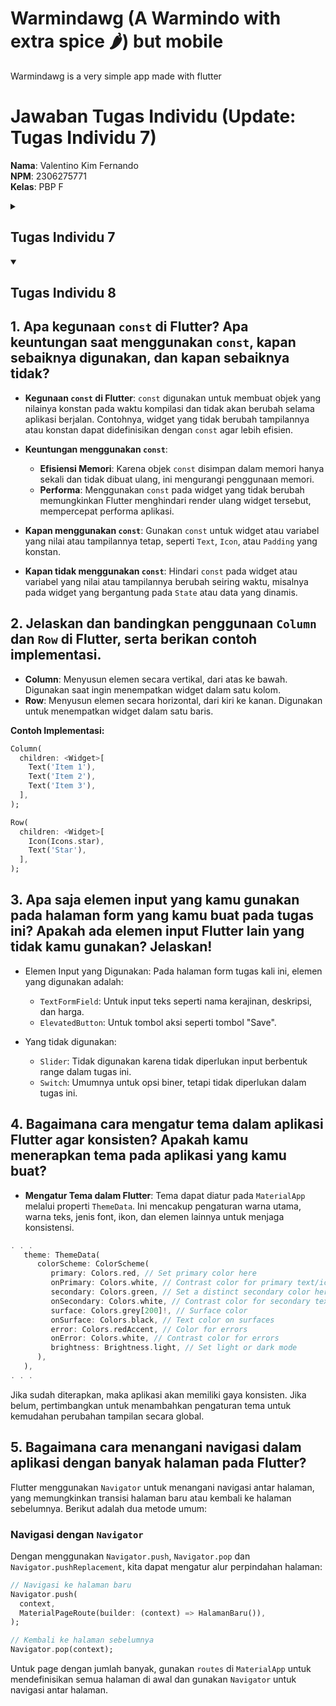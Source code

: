 # Warmindawg (A Warmindo with extra spice 🌶️) but mobile
Warmindawg is a very simple app made with flutter

# Jawaban Tugas Individu (Update: Tugas Individu 7)

**Nama**: Valentino Kim Fernando <br />
**NPM**: 2306275771 <br />
**Kelas**: PBP F 

<details>
    <summary><h2>Tugas Individu 7</h2></summary>

## 1. Jelaskan apa yang dimaksud dengan __stateless widget dan stateful widget__, dan jelaskan perbedaan dari keduanya.

- **Stateless Widget** adalah widget yang bersifat statis atau statusnya tidak dapat berubah. Sekali widget ini dibangun, maka ia tidak akan di-render ulang dengan perubaha data.

- **Stateful Widget** adalah widget yang memiliki state yang dapat berubah seiring waktu. Karena memiliki state, `StatefulWidget` membutuhkan pengelolaan lifecycle, dan dapat di-render ulang menggunakan fungsi `setState()` untuk memperbarui tampilan saat ada perubahan pada state tersebut.

**Perbedaan Utama:**
- Stateless widget tidak bisa berubah setelah dirender, sedangkan stateful widget bisa berubah dan diperbarui menggunakan `setState()`
- Stateful widget umumnya digunakan untuk widget interaktif yang membutuhkan perubahan data atau kondisi visual, sedangkan stateless widget lebih ringan dan optimal untuk elemen statis.

## 2.  Sebutkan __widget__ apa saja yang kamu gunakan pada proyek ini dan jelaskan fungsinya.

- ***AppBar***		    : Membuat *app bar* di bagian atas halaman sebagai header untuk menampilkan judul aplikasi.
- ***Column*** 		    : Menyusun child element secara vertikal. Dalam proyek ini, *Column* digunakan untuk mengatur tata letak elemen-elemen secara vertikal, misalnya InfoCard dan teks "Welcome to Food Pedia".
- ***Row*** 		    : Menyusun child element secara horizontal. Dalam proyek ini, *Row* digunakan untuk mengatur tata letak elemen-elemen secara horizontal, misalnya InfoCard agar NPM, nama, dan kelas tersusun sejajar ke samping.
- ***Container*** 	    : Mengatur tata letak dan dekorasi elemen pada halaman. Hal yang bisa diatur misalnya margin dan *padding*, ukuran (*height* dan *width*), dekorasi, posisi (*alignment*), serta transformasi(*transform*).
- ***Icon*** 		    : Menampilkan ikon. Dalam proyek ini, *Icon* ditampilkan di tengah ItemCard untuk menjadi lambang setiap item. 
- ***Text*** 		    : Menampilkan teks. Dalam proyek ini, *Text* digunakan untuk menampilkan judul aplikasi, tulisan selamat datang, nama item, dan lain-lain.
- ***Scaffold***		: Memberikan struktur dasar halaman dengan *AppBar* dan *body*.
- ***Padding****		: Memberikan jarak di sekitar *widget*. Biasanya digunakan agar elemen-elemen yang ada tidak terlalu berdekatan satu sama lain.
- ***Card***		    : Menampilkan kotak kartu yang dapat memuat informasi. Dalam proyek ini, *Card* digunakan untuk menampilkan NPM, nama, dan kelas sama suatu kartu yang ada bayangannya.
- ***MediaQuery***	    : Mendapatkan informasi mengenai ukuran dan orientasi layar dari perangkat yang digunakan. Dalam proyek ini, *MediaQuery* digunakan untuk menyesuaikan lebar *InfoCard* agar dapat sesuai dengan ukuran layar perangkat pengguna.
- ***GridView.count***	: Membuat tampilan dalam bentuk grid dengan jumlah kolom tertentu. Dalam proyek ini, *GridView.count* digunakan untuk menampilkan *ItemCard* dalam format grid kolom dengan jumlah 3 kolom.
- ***Material***		: Memberikan desain pada elemen yang memiliki efek ketika diklik. Dalam proyek ini, *Material* digunakan dalam memberi warna dan efek melengkung pada kartu *item*.
- ***InkWell***		    : Memberikan efek/aksi pada elemen yang dapat diklik. Dalam proyek ini, *InkWell* digunakan untuk memberi efek ketukan pada *ItemCard* dengan menampilkan *SnackBar* pada saat diklik.
- ***SnackBar***		: Menampilkan pesan sementara di bagian bawah layar. Dalam proyek ini, *SnackBar* digunakan untuk menampilkan pesan tertentu kepada sesuai dengan *ItemCard* yang diklik.

## 3. Apa fungsi dari `setState()`? Jelaskan variabel apa saja yang dapat terdampak dengan fungsi tersebut.

- Memperbarui State Komponen: `setState()` digunakan untuk memperbarui nilai variabel atau properti yang berada dalam state komponen.
- Memicu Rebuild UI: Saat `setState()` dipanggil, Flutter akan menandai widget tersebut untuk di-rebuild, yang berarti tampilan akan diperbarui agar sesuai dengan perubahan yang baru saja terjadi.

Variabel yang terpengaruh oleh `setState()` adalah variabel yang perubahan nya terjadi di dalam fungsi `setState()`. Mari kita ambil contoh
```dart 
class CounterApp extends StatefulWidget {
  @override
  _CounterAppState createState() => _CounterAppState();
}

class _CounterAppState extends State<CounterApp> {
  int _counter = 0;

  void _incrementCounter() {
    setState(() {
      _counter++; // c_counter akan diupdate statenya
    });
  }
}
```

## 4. Jelaskan perbedaan antara `const` dengan `final`.

- `const`: Nilai harus diketahui saat kompilasi dan tidak bisa diubah sama sekali. Cocok untuk nilai konstan yang benar-benar tetap. Contoh bilangan pi: `const int pi = 3.14;`.
- `final`: Nilai ditetapkan sekali saat runtime dan tidak bisa diubah setelahnya, tetapi nilainya tidak perlu diketahui saat kompilasi. Cocok untuk nilai yang tetap setelah inisialisasi pertama. Contoh: `final DateTime currentTime = DateTime.now();`.

## 5.  Jelaskan bagaimana cara kamu mengimplementasikan checklist-checklist di atas.

1. **Buat Proyek Flutter Baru**
   - Jalankan perintah berikut untuk membuat proyek baru dengan `flutter create warmindawg_mobile`
   - Setelah proyek dibuat, lakukan setup remote untuk menghubungkan proyek dengan repositori GitHub yang baru.

2. **Membuat File `menu.dart`**
   - Tambahkan file `menu.dart` di dalam direktori `warmindawg_mobile/lib`.
   - Pastikan untuk menambahkan import yang diperlukan di file ini.

3. **Memindahkan Snippet Code dari `main.dart` ke `menu.dart`**
   - Untuk merapikan struktur proyek, pindahkan beberapa bagian kode yang relevan dari `main.dart` ke `menu.dart`.

4. **Mengubah Tema Warna Aplikasi**
   - Di dalam `main.dart`, ubah warna tema aplikasi sesuai warna khas ind*mie:
     - **Merah**
     - **Kuning**
     - **Hijau**

5. **Mengubah Widget Halaman Menu menjadi Stateless Widget**
   - Ubah halaman menu menjadi *stateless widget* untuk meningkatkan efisiensi dan kesederhanaan kode.

6. **Membuat Card Info (InfoCard)**
   - Buat card sederhana yang menampilkan informasi seperti:
     - **NPM**
     - **Nama**
     - **Kelas**
   - Buat class `InfoCard` untuk mengatur tampilan card ini.

7. **Membuat Button Card dengan Icon (ItemCard)**
   - Tambahkan button card dengan ikon di tengahnya.
   - Buat class `ItemCard` dan sesuaikan tampilannya sesuai kebutuhan.

8. **Mengintegrasikan `InfoCard` dan `ItemCard` di Halaman Utama**
   - Gabungkan `InfoCard` dan `ItemCard` agar bisa ditampilkan di halaman utama aplikasi.

9. **Mengatur Tampilan Halaman Utama**
   - Atur tampilan halaman utama dengan mempertimbangkan aspek-aspek berikut:
     - **Padding**
     - **Row dan Column**
     - **Ikon yang digunakan**
   - Pastikan tampilan keseluruhan rapi dan terstruktur.

10. **Menambahkan Warna pada `ItemHomePage`**
    - Tambahkan atribut warna pada class `ItemHomePage` untuk mengubah warna kartu pada fitur berikut:
      - **Lihat Daftar Produk**
      - **Tambah Produk**
      - **Logout**

11. **Menyimpan Perubahan ke GitHub**
    - Setelah selesai, jalankan add, commit dan push ke repository GitHub Anda!

</details>

<details open>
    <summary><h2>Tugas Individu 8</h2></summary>

## 1. Apa kegunaan `const` di Flutter? Apa keuntungan saat menggunakan `const`, kapan sebaiknya digunakan, dan kapan sebaiknya tidak?

- **Kegunaan `const` di Flutter**: `const` digunakan untuk membuat objek yang nilainya konstan pada waktu kompilasi dan tidak akan berubah selama aplikasi berjalan. Contohnya, widget yang tidak berubah tampilannya atau konstan dapat didefinisikan dengan `const` agar lebih efisien.

- **Keuntungan menggunakan `const`**:
  - **Efisiensi Memori**: Karena objek `const` disimpan dalam memori hanya sekali dan tidak dibuat ulang, ini mengurangi penggunaan memori.
  - **Performa**: Menggunakan `const` pada widget yang tidak berubah memungkinkan Flutter menghindari render ulang widget tersebut, mempercepat performa aplikasi.

- **Kapan menggunakan `const`**: Gunakan `const` untuk widget atau variabel yang nilai atau tampilannya tetap, seperti `Text`, `Icon`, atau `Padding` yang konstan.

- **Kapan tidak menggunakan `const`**: Hindari `const` pada widget atau variabel yang nilai atau tampilannya berubah seiring waktu, misalnya pada widget yang bergantung pada `State` atau data yang dinamis.

## 2. Jelaskan dan bandingkan penggunaan `Column` dan `Row` di Flutter, serta berikan contoh implementasi.

- **Column**: Menyusun elemen secara vertikal, dari atas ke bawah. Digunakan saat ingin menempatkan widget dalam satu kolom.
- **Row**: Menyusun elemen secara horizontal, dari kiri ke kanan. Digunakan untuk menempatkan widget dalam satu baris.

**Contoh Implementasi:**

```dart
Column(
  children: <Widget>[
    Text('Item 1'),
    Text('Item 2'),
    Text('Item 3'),
  ],
);

Row(
  children: <Widget>[
    Icon(Icons.star),
    Text('Star'),
  ],
);
```
## 3. Apa saja elemen input yang kamu gunakan pada halaman form yang kamu buat pada tugas ini? Apakah ada elemen input Flutter lain yang tidak kamu gunakan? Jelaskan!

- Elemen Input yang Digunakan: Pada halaman form tugas kali ini, elemen yang digunakan adalah:
  - `TextFormField`: Untuk input teks seperti nama kerajinan, deskripsi, dan harga.
  - `ElevatedButton`: Untuk tombol aksi seperti tombol "Save".

- Yang tidak digunakan:
  - `Slider`: Tidak digunakan karena tidak diperlukan input berbentuk range dalam tugas ini.
  - `Switch`: Umumnya untuk opsi biner, tetapi tidak diperlukan dalam tugas ini.

## 4. Bagaimana cara mengatur tema dalam aplikasi Flutter agar konsisten? Apakah kamu menerapkan tema pada aplikasi yang kamu buat?

- **Mengatur Tema dalam Flutter**: Tema dapat diatur pada `MaterialApp` melalui properti `ThemeData`. Ini mencakup pengaturan warna utama, warna teks, jenis font, ikon, dan elemen lainnya untuk menjaga konsistensi.
``` dart
. . .
   theme: ThemeData(
      colorScheme: ColorScheme(
         primary: Colors.red, // Set primary color here
         onPrimary: Colors.white, // Contrast color for primary text/icons
         secondary: Colors.green, // Set a distinct secondary color here
         onSecondary: Colors.white, // Contrast color for secondary text/icons
         surface: Colors.grey[200]!, // Surface color
         onSurface: Colors.black, // Text color on surfaces
         error: Colors.redAccent, // Color for errors
         onError: Colors.white, // Contrast color for errors
         brightness: Brightness.light, // Set light or dark mode
      ),
   ),
. . .
```

Jika sudah diterapkan, maka aplikasi akan memiliki gaya konsisten. Jika belum, pertimbangkan untuk menambahkan pengaturan tema untuk kemudahan perubahan tampilan secara global.

## 5. Bagaimana cara menangani navigasi dalam aplikasi dengan banyak halaman pada Flutter?

Flutter menggunakan `Navigator` untuk menangani navigasi antar halaman, yang memungkinkan transisi halaman baru atau kembali ke halaman sebelumnya. Berikut adalah dua metode umum:

### Navigasi dengan `Navigator`
Dengan menggunakan `Navigator.push`, `Navigator.pop` dan `Navigator.pushReplacement`, kita dapat mengatur alur perpindahan halaman:

```dart
// Navigasi ke halaman baru
Navigator.push(
  context,
  MaterialPageRoute(builder: (context) => HalamanBaru()),
);

// Kembali ke halaman sebelumnya
Navigator.pop(context);
```

Untuk page dengan jumlah banyak, gunakan `routes` di `MaterialApp` untuk mendefinisikan semua halaman di awal dan gunakan `Navigator` untuk navigasi antar halaman.

</details>